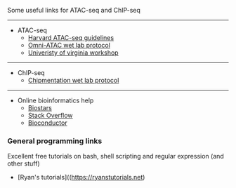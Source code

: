 
Some useful links for ATAC-seq and ChIP-seq

***

+ ATAC-seq 
  + [Harvard ATAC-seq guidelines](https://informatics.fas.harvard.edu/atac-seq-guidelines.html)
  + [Omni-ATAC wet lab protocol](https://media.nature.com/original/nature-assets/nmeth/journal/v14/n10/extref/nmeth.4396-S3.pdf)
  + [Univeristy of virginia workshop](https://ngschool.eu/sites/default/files/uploads/20170907/ATAC-seq%20workshop.pdf) 

***

+ ChIP-seq
  + [Chipmentation wet lab protocol](http://chipmentation.computational-epigenetics.org/)

***

+ Online bioinformatics help
  + [Biostars](https://www.biostars.org)
  + [Stack Overflow](https://stackoverflow.com)
  + [Bioconductor](https://support.bioconductor.org)

### General programming links

Excellent free tutorials on bash, shell scripting and regular expression (and other stuff)

+ [Ryan's tutorials]((https://ryanstutorials.net)
